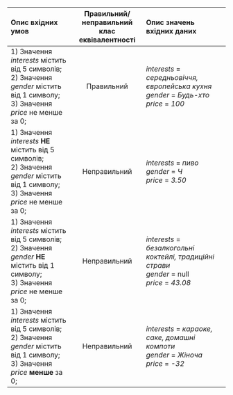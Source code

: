 |Опис вхідних умов|Правильний/неправильний <br> клас еквівалентності|Опис значень вхідних даних|
|:-|:-:|:-|
|1) Значення *interests* містить від 5 символів;<br>2) Значення *gender* містить від 1 символу;<br>3) Значення *price* не менше за 0;| Правильний | *interests* = *середньовіччя, європейська кухня* <br> *gender* = *Будь-хто* <br> *price* = *100*|
|1) Значення *interests* **НЕ** містить від 5 символів;<br>2) Значення *gender* містить від 1 символу;<br>3) Значення *price* не менше за 0;| Неправильний | *interests* = *пиво* <br> *gender* = *Ч* <br> *price* = *3.50*|
|1) Значення *interests* містить від 5 символів;<br>2) Значення *gender* **НЕ** містить від 1 символу;<br>3) Значення *price* не менше за 0;| Неправильний | *interests* = *безалкогольні коктейлі, традиційні страви* <br> *gender* = null <br> *price* = *43.08*|
|1) Значення *interests* містить від 5 символів;<br>2) Значення *gender* містить від 1 символу;<br>3) Значення *price* **менше** за 0;| Неправильний | *interests* = *караоке, саке, домашні компоти* <br> *gender* = *Жіноча* <br> *price* = *-32*|
